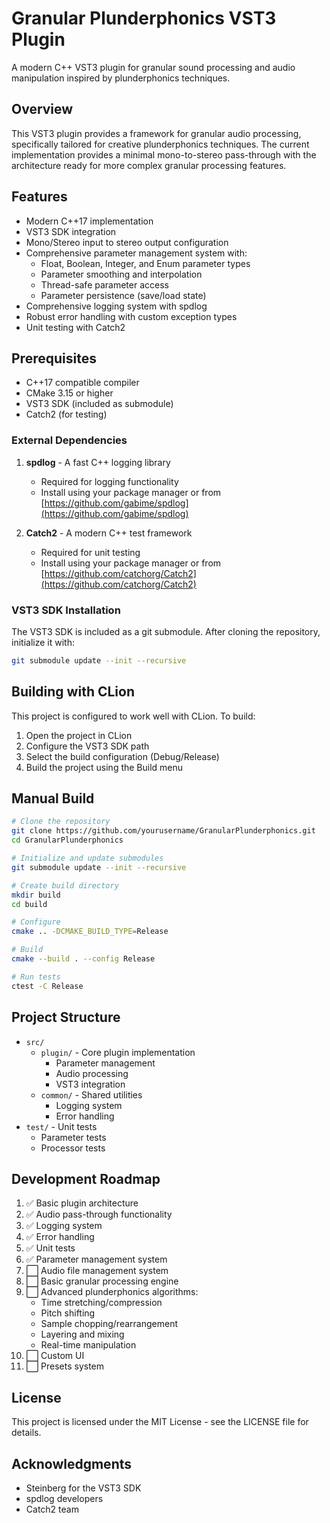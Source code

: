 # Granular Plunderphonics VST3 Plugin

A modern C++ VST3 plugin for granular sound processing and audio manipulation inspired by plunderphonics techniques.
## Overview

This VST3 plugin provides a framework for granular audio processing, specifically tailored for creative plunderphonics techniques. The current implementation provides a minimal mono-to-stereo pass-through with the architecture ready for more complex granular processing features.

## Features

- Modern C++17 implementation
- VST3 SDK integration
- Mono/Stereo input to stereo output configuration
- Comprehensive parameter management system with:
   - Float, Boolean, Integer, and Enum parameter types
   - Parameter smoothing and interpolation
   - Thread-safe parameter access
   - Parameter persistence (save/load state)
- Comprehensive logging system with spdlog
- Robust error handling with custom exception types
- Unit testing with Catch2

## Prerequisites

- C++17 compatible compiler
- CMake 3.15 or higher
- VST3 SDK (included as submodule)
- Catch2 (for testing)

### External Dependencies

1. **spdlog** - A fast C++ logging library
   - Required for logging functionality
   - Install using your package manager or from [https://github.com/gabime/spdlog](https://github.com/gabime/spdlog)

2. **Catch2** - A modern C++ test framework
   - Required for unit testing
   - Install using your package manager or from [https://github.com/catchorg/Catch2](https://github.com/catchorg/Catch2)

### VST3 SDK Installation

The VST3 SDK is included as a git submodule. After cloning the repository, initialize it with:

```bash
git submodule update --init --recursive

```

## Building with CLion

This project is configured to work well with CLion. To build:

1. Open the project in CLion
2. Configure the VST3 SDK path
3. Select the build configuration (Debug/Release)
4. Build the project using the Build menu

## Manual Build

```bash
# Clone the repository
git clone https://github.com/yourusername/GranularPlunderphonics.git
cd GranularPlunderphonics

# Initialize and update submodules
git submodule update --init --recursive

# Create build directory
mkdir build
cd build

# Configure
cmake .. -DCMAKE_BUILD_TYPE=Release

# Build
cmake --build . --config Release

# Run tests
ctest -C Release
```

## Project Structure

- `src/`
   - `plugin/` - Core plugin implementation
      - Parameter management
      - Audio processing
      - VST3 integration
   - `common/` - Shared utilities
      - Logging system
      - Error handling
- `test/` - Unit tests
   - Parameter tests
   - Processor tests

## Development Roadmap

1. ✅ Basic plugin architecture
2. ✅ Audio pass-through functionality
3. ✅ Logging system
4. ✅ Error handling
5. ✅ Unit tests
6. ✅ Parameter management system
7. ⬜ Audio file management system
8. ⬜ Basic granular processing engine
9. ⬜ Advanced plunderphonics algorithms:
   - Time stretching/compression
   - Pitch shifting
   - Sample chopping/rearrangement
   - Layering and mixing
   - Real-time manipulation
10. ⬜ Custom UI
11. ⬜ Presets system

## License

This project is licensed under the MIT License - see the LICENSE file for details.

## Acknowledgments

- Steinberg for the VST3 SDK
- spdlog developers
- Catch2 team